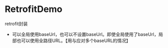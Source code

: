 # RetrofitDemo
retrofit封装
* 可以全局使用baseUrl，也可以不设置baseUrl。即使全局使用了baseUrl，局部也可以使用全路径URL。【用与应对多个baseURL的情况】
